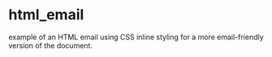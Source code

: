 # html_email
example of an HTML email using CSS inline styling for a more email-friendly version of the document.
